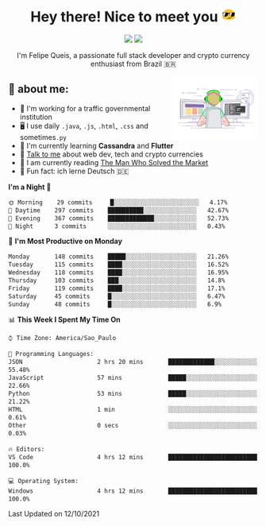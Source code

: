 
<h1 align="center">Hey there! Nice to meet you <img src="assets/sunglasses.gif" width="30"/></h1>

<p align="center">
  <a href="https://www.linkedin.com/in/fqueis"><img src="https://img.shields.io/badge/-LinkedIn-blue?style=flat&logo=Linkedin&logoColor=white" /></a>
  <a href="mailto:fqueis@gmail.com"><img src="https://img.shields.io/badge/-Gmail-c14438?style=flat&logo=Gmail&logoColor=white" /></a>
</p>

<p align="center">I'm Felipe Queis, a passionate full stack developer and crypto currency enthusiast from Brazil 🇧🇷</p>

<img width="35%" align="right" alt="fqueis" src="assets/profile.gif" /></p>

## 🤵 about me:

- 🏢 I'm working for a traffic governmental institution
- 🖥️ I use daily `.java`, `.js`, `.html`, `.css` and sometimes`.py`
- 🌱 I'm currently learning **Cassandra** and **Flutter**
- 💬 [Talk to me](https://github.com/fqueis/fqueis/discussions) about web dev, tech and crypto currencies
- 📖 I am currently reading [The Man Who Solved the Market](https://amzn.com/073521798X)
- 💭 Fun fact: ich lerne Deutsch 🇩🇪

<!--START_SECTION:waka-->
**I'm a Night 🦉** 

```text
🌞 Morning    29 commits     █░░░░░░░░░░░░░░░░░░░░░░░░   4.17% 
🌆 Daytime    297 commits    ██████████░░░░░░░░░░░░░░░   42.67% 
🌃 Evening    367 commits    █████████████░░░░░░░░░░░░   52.73% 
🌙 Night      3 commits      ░░░░░░░░░░░░░░░░░░░░░░░░░   0.43%

```
📅 **I'm Most Productive on Monday** 

```text
Monday       148 commits    █████░░░░░░░░░░░░░░░░░░░░   21.26% 
Tuesday      115 commits    ████░░░░░░░░░░░░░░░░░░░░░   16.52% 
Wednesday    118 commits    ████░░░░░░░░░░░░░░░░░░░░░   16.95% 
Thursday     103 commits    ███░░░░░░░░░░░░░░░░░░░░░░   14.8% 
Friday       119 commits    ████░░░░░░░░░░░░░░░░░░░░░   17.1% 
Saturday     45 commits     █░░░░░░░░░░░░░░░░░░░░░░░░   6.47% 
Sunday       48 commits     █░░░░░░░░░░░░░░░░░░░░░░░░   6.9%

```


📊 **This Week I Spent My Time On** 

```text
⌚︎ Time Zone: America/Sao_Paulo

💬 Programming Languages: 
JSON                     2 hrs 20 mins       █████████████░░░░░░░░░░░░   55.48% 
JavaScript               57 mins             █████░░░░░░░░░░░░░░░░░░░░   22.66% 
Python                   53 mins             █████░░░░░░░░░░░░░░░░░░░░   21.22% 
HTML                     1 min               ░░░░░░░░░░░░░░░░░░░░░░░░░   0.61% 
Other                    0 secs              ░░░░░░░░░░░░░░░░░░░░░░░░░   0.03%

🔥 Editors: 
VS Code                  4 hrs 12 mins       █████████████████████████   100.0%

💻 Operating System: 
Windows                  4 hrs 12 mins       █████████████████████████   100.0%

```


 Last Updated on 12/10/2021
<!--END_SECTION:waka-->
